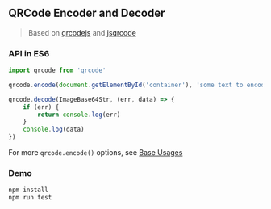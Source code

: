 
## QRCode Encoder and Decoder

> Based on [qrcodejs](https://github.com/davidshimjs/qrcodejs) and [jsqrcode](https://github.com/LazarSoft/jsqrcode)

### API in ES6

```js
import qrcode from 'qrcode'

qrcode.encode(document.getElementById('container'), 'some text to encode')

qrcode.decode(ImageBase64Str, (err, data) => {
    if (err) {
        return console.log(err)
    }
    console.log(data)
})
```

For more `qrcode.encode()` options, see [Base Usages](https://github.com/davidshimjs/qrcodejs#basic-usages)

### Demo

```sh
npm install
npm run test
```